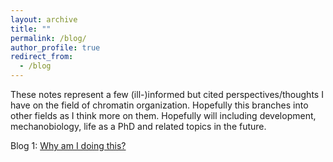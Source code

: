 ```yaml
---
layout: archive
title: ""
permalink: /blog/
author_profile: true
redirect_from:
  - /blog
---
```


These notes represent a few (ill-)informed but cited perspectives/thoughts I have on the field of chromatin organization. Hopefully this branches into other fields as I think more on them. Hopefully will including development, mechanobiology, life as a PhD and related topics in the future.

Blog 1: [Why am I doing this?](/_pages/blog1.md)
